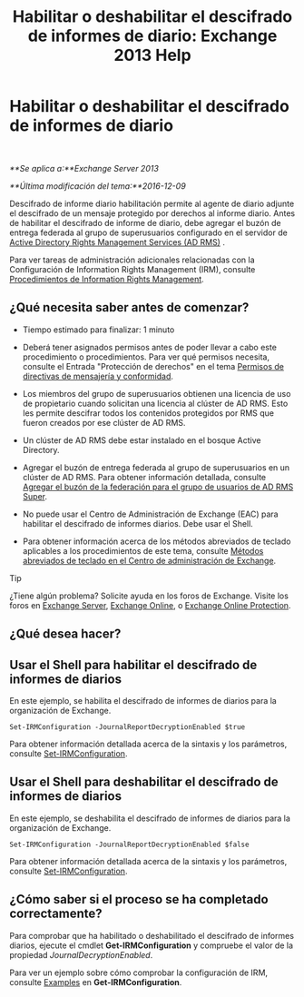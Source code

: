 ﻿---
title: 'Habilitar o deshabilitar el descifrado de informes de diario: Exchange 2013 Help'
TOCTitle: Habilitar o deshabilitar el descifrado de informes de diario
ms:assetid: 1dedbe73-2c1a-4b14-8799-5091aaec7965
ms:mtpsurl: https://technet.microsoft.com/es-es/library/Dd638092(v=EXCHG.150)
ms:contentKeyID: 49895504
ms.date: 05/22/2018
mtps_version: v=EXCHG.150
ms.translationtype: MT
---

# Habilitar o deshabilitar el descifrado de informes de diario

 

_**Se aplica a:**Exchange Server 2013_

_**Última modificación del tema:**2016-12-09_

Descifrado de informe diario habilitación permite al agente de diario adjunte el descifrado de un mensaje protegido por derechos al informe diario. Antes de habilitar el descifrado de informe de diario, debe agregar el buzón de entrega federada al grupo de superusuarios configurado en el servidor de [Active Directory Rights Management Services (AD RMS)](https://technet.microsoft.com/en-us/library/hh831364.aspx) .

Para ver tareas de administración adicionales relacionadas con la Configuración de Information Rights Management (IRM), consulte [Procedimientos de Information Rights Management](information-rights-management-procedures-exchange-2013-help.md).

## ¿Qué necesita saber antes de comenzar?

  - Tiempo estimado para finalizar: 1 minuto

  - Deberá tener asignados permisos antes de poder llevar a cabo este procedimiento o procedimientos. Para ver qué permisos necesita, consulte el Entrada "Protección de derechos" en el tema [Permisos de directivas de mensajería y conformidad](messaging-policy-and-compliance-permissions-exchange-2013-help.md).

  - Los miembros del grupo de superusuarios obtienen una licencia de uso de propietario cuando solicitan una licencia al clúster de AD RMS. Esto les permite descifrar todos los contenidos protegidos por RMS que fueron creados por ese clúster de AD RMS.

  - Un clúster de AD RMS debe estar instalado en el bosque Active Directory.

  - Agregar el buzón de entrega federada al grupo de superusuarios en un clúster de AD RMS. Para obtener información detallada, consulte [Agregar el buzón de la federación para el grupo de usuarios de AD RMS Super](add-the-federation-mailbox-to-the-ad-rms-super-users-group-exchange-2013-help.md).

  - No puede usar el Centro de Administración de Exchange (EAC) para habilitar el descifrado de informes diarios. Debe usar el Shell.

  - Para obtener información acerca de los métodos abreviados de teclado aplicables a los procedimientos de este tema, consulte [Métodos abreviados de teclado en el Centro de administración de Exchange](keyboard-shortcuts-in-the-exchange-admin-center-exchange-online-protection-help.md).


> [!TIP]
> ¿Tiene algún problema? Solicite ayuda en los foros de Exchange. Visite los foros en <A href="https://go.microsoft.com/fwlink/p/?linkid=60612">Exchange Server</A>, <A href="https://go.microsoft.com/fwlink/p/?linkid=267542">Exchange Online</A>, o <A href="https://go.microsoft.com/fwlink/p/?linkid=285351">Exchange Online Protection</A>.



## ¿Qué desea hacer?

## Usar el Shell para habilitar el descifrado de informes de diarios

En este ejemplo, se habilita el descifrado de informes de diarios para la organización de Exchange.

    Set-IRMConfiguration -JournalReportDecryptionEnabled $true

Para obtener información detallada acerca de la sintaxis y los parámetros, consulte [Set-IRMConfiguration](https://technet.microsoft.com/es-es/library/dd979792\(v=exchg.150\)).

## Usar el Shell para deshabilitar el descifrado de informes de diarios

En este ejemplo, se deshabilita el descifrado de informes de diarios para la organización de Exchange.

    Set-IRMConfiguration -JournalReportDecryptionEnabled $false

Para obtener información detallada acerca de la sintaxis y los parámetros, consulte [Set-IRMConfiguration](https://technet.microsoft.com/es-es/library/dd979792\(v=exchg.150\)).

## ¿Cómo saber si el proceso se ha completado correctamente?

Para comprobar que ha habilitado o deshabilitado el descifrado de informes diarios, ejecute el cmdlet **Get-IRMConfiguration** y compruebe el valor de la propiedad *JournalDecryptionEnabled*.

Para ver un ejemplo sobre cómo comprobar la configuración de IRM, consulte [Examples](https://technet.microsoft.com/es-es/e1821219-fe18-4642-a9c2-58eb0aadd61a\(exchg.150\)#examples) en **Get-IRMConfiguration**.


